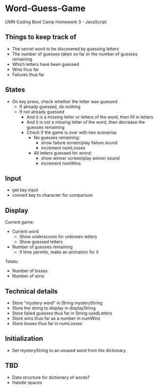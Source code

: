 # Word-Guess-Game
UMN Coding Boot Camp Homework 3 - JavaScript 

## Things to keep track of
* The secret word to be discovered by guessing letters
* The number of guesses taken so far or the number of guesses remaining
* Which letters have been guessed
* Wins thus far
* Failures thus far

## States
* On key press, check whether the letter was guessed
    * If already guessed, do nothing
    * If not already guessed
        * And it is a missing letter or letters of the word, then fill in letters
        * And it is not a missing letter of the word, then decrease the guesses remaining
        * Check if the game is over with two scenarios
            * No guesses remaining: 
                * show failure screen/play failure sound
                * increment numLosses
            * All letters guessed for wrord:
                * show winner screen/play winner sound
                * increment numWins

## Input
* get key input
* convert key to character for comparison

## Display
Current game:
* Current word
    * Show underscores for unknown letters
    * Show guessed letters
* Number of guesses remaining
    * if time permits, make an animation for it

Totals:

* Number of losses
* Number of wins

## Technical details
* Store "mystery word" in String mysteryString
* Store the string to display in displayString
* Store failed guesses thus far in String usedLetters
* Store wins thus far as a number in numWins
* Store losses thus far in numLosses

## Initialization
* Set mysteryString to an unused word from the dictionary

## TBD
* Data structure for dictionary of words?
* Handle spaces
